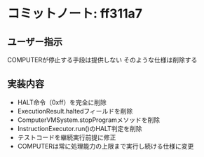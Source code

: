 # コミットノート: ff311a7

## ユーザー指示

COMPUTERが停止する手段は提供しない
そのような仕様は削除する

## 実装内容

- HALT命令（0xff）を完全に削除
- ExecutionResult.haltedフィールドを削除
- ComputerVMSystem.stopProgramメソッドを削除
- InstructionExecutor.run()のHALT判定を削除
- テストコードを継続実行前提に修正
- COMPUTERは常に処理能力の上限まで実行し続ける仕様に変更

